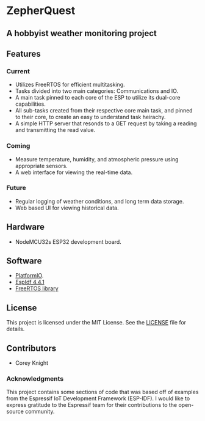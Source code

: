 # ZepherQuest
## A hobbyist weather monitoring project

## Features

### Current
- Utilizes FreeRTOS for efficient multitasking.
- Tasks divided into two main categories: Communications and IO.
- A main task pinned to each core of the ESP to utilize its dual-core capabilities.
- All sub-tasks created from their respective core main task, and pinned to their core, to create an easy to understand task heirachy.
- A simple HTTP server that resonds to a GET request by taking a reading and transmitting the read value.
  
### Coming
- Measure temperature, humidity, and atmospheric pressure using appropriate sensors.
- A web interface for viewing the real-time data.

### Future
- Regular logging of weather conditions, and long term data storage.
- Web based UI for viewing historical data.

## Hardware 
- NodeMCU32s ESP32 development board.

## Software
- [PlatformIO](https://platformio.org/).
- [EspIdf 4.4.1](https://github.com/espressif/esp-idf/tree/release/v4.4)
- [FreeRTOS library](https://github.com/FreeRTOS/FreeRTOS)

## License

This project is licensed under the MIT License. See the [LICENSE](LICENSE) file for details.

## Contributors
- Corey Knight

### Acknowledgments
This project contains some sections of code that was based off of examples from the Espressif IoT Development Framework (ESP-IDF). 
I would like to express gratitude to the Espressif team for their contributions to the open-source community.
